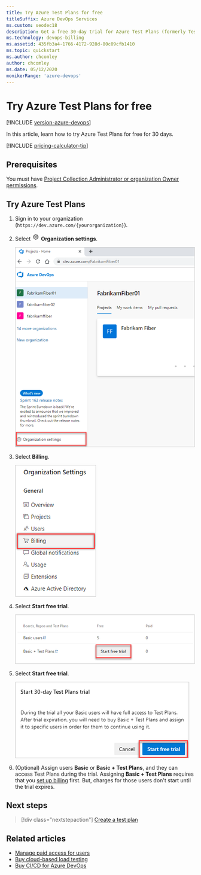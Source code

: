 ```yaml
---
title: Try Azure Test Plans for free
titleSuffix: Azure DevOps Services
ms.custom: seodec18
description: Get a free 30-day trial for Azure Test Plans (formerly Test Manager)
ms.technology: devops-billing
ms.assetid: 435fb3a4-1766-4172-928d-80c09cfb1410
ms.topic: quickstart
ms.author: chcomley
author: chcomley
ms.date: 05/12/2020
monikerRange: 'azure-devops'
---
```


# Try Azure Test Plans for free

[!INCLUDE [version-azure-devops](../../includes/version-azure-devops.md)]

In this article, learn how to try Azure Test Plans for free for 30 days.

[!INCLUDE [pricing-calculator-tip](../../includes/pricing-calculator-tip.md)]

## Prerequisites

You must have [Project Collection Administrator or organization Owner permissions](../security/lookup-organization-owner-admin.md).

## Try Azure Test Plans 

1. Sign in to your organization (```https://dev.azure.com/{yourorganization}```). 
2. Select ![gear icon](../../media/icons/gear-icon.png) **Organization settings**.

   ![Open Organization settings](../../media/settings/open-admin-settings-vert.png)

3. Select **Billing**.

   ![Select Billing](media/shared/select-billing-organization-settings.png)

4. Select **Start free trial**.

   ![Select Start free trial](media/try-additional-features/start-free-trial.png)

5. Select **Start free trial**.

    ![Start 30-day Test Plans trial, select Start free trial](media/try-additional-features/start-thirty-day-test-plans-trial.png)

6. (Optional) Assign users **Basic** or **Basic + Test Plans**, and they can access Test Plans during the trial. Assigning **Basic + Test Plans** requires that you [set up billing](set-up-billing-for-your-organization-vs.md) first. But, charges for those users don't start until the trial expires.

## Next steps

> [!div class="nextstepaction"]
> [Create a test plan](../../test/create-a-test-plan.md)

## Related articles

- [Manage paid access for users](buy-basic-access-add-users.md)
- [Buy cloud-based load testing](buy-load-testing-vs.md)
- [Buy CI/CD for Azure DevOps](buy-more-build-vs.md)